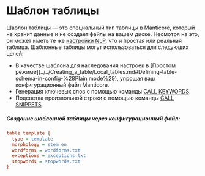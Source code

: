 # Шаблон таблицы

<!-- example template -->
 Шаблон таблицы — это специальный тип таблицы в Manticore, который не хранит данные и не создает файлы на вашем диске. Несмотря на это, он может иметь те же [настройки NLP](../../Creating_a_table/Local_tables/Plain_and_real-time_table_settings.md#Natural-language-processing-specific-settings), что и простая или реальная таблица. Шаблонные таблицы могут использоваться для следующих целей:

* В качестве шаблона для наследования настроек в [Простом режиме](../../Creating_a_table/Local_tables.md#Defining-table-schema-in-config-%28Plain mode%29), упрощая ваш конфигурационный файл Manticore.
* Генерация ключевых слов с помощью команды [CALL KEYWORDS](../../Searching/Autocomplete.md#CALL-KEYWORDS).
* Подсветка произвольной строки с помощью команды [CALL SNIPPETS](../../Searching/Highlighting.md#CALL-SNIPPETS).


<!-- intro -->
##### Создание шаблонной таблицы через конфигурационный файл:

<!-- request CONFIG -->

```ini
table template {
  type = template
  morphology = stem_en
  wordforms = wordforms.txt
  exceptions = exceptions.txt
  stopwords = stopwords.txt
}
```
<!-- end -->
<!-- proofread -->
